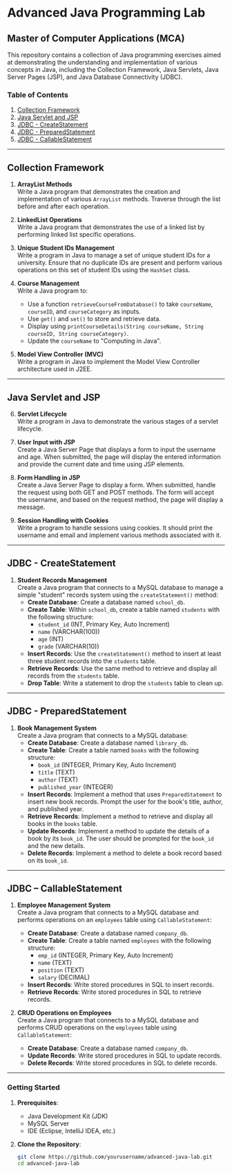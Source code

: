 # Advanced Java Programming Lab

## Master of Computer Applications (MCA)

This repository contains a collection of Java programming exercises aimed at demonstrating the understanding and implementation of various concepts in Java, including the Collection Framework, Java Servlets, Java Server Pages (JSP), and Java Database Connectivity (JDBC). 

### Table of Contents
1. [Collection Framework](#collection-framework)
2. [Java Servlet and JSP](#java-servlet-and-jsp)
3. [JDBC - CreateStatement](#jdbc---createstatement)
4. [JDBC - PreparedStatement](#jdbc---preparedstatement)
5. [JDBC - CallableStatement](#jdbc---callablestatement)

---

## Collection Framework

1. **ArrayList Methods**  
   Write a Java program that demonstrates the creation and implementation of various `ArrayList` methods. Traverse through the list before and after each operation.

2. **LinkedList Operations**  
   Write a Java program that demonstrates the use of a linked list by performing linked list specific operations.

3. **Unique Student IDs Management**  
   Write a program in Java to manage a set of unique student IDs for a university. Ensure that no duplicate IDs are present and perform various operations on this set of student IDs using the `HashSet` class.

4. **Course Management**  
   Write a Java program to:
   - Use a function `retrieveCourseFromDatabase()` to take `courseName`, `courseID`, and `courseCategory` as inputs.
   - Use `get()` and `set()` to store and retrieve data.
   - Display using `printCourseDetails(String courseName, String courseID, String courseCategory)`.
   - Update the `courseName` to "Computing in Java".

5. **Model View Controller (MVC)**  
   Write a program in Java to implement the Model View Controller architecture used in J2EE.

---

## Java Servlet and JSP

6. **Servlet Lifecycle**  
   Write a program in Java to demonstrate the various stages of a servlet lifecycle.

7. **User Input with JSP**  
   Create a Java Server Page that displays a form to input the username and age. When submitted, the page will display the entered information and provide the current date and time using JSP elements.

8. **Form Handling in JSP**  
   Create a Java Server Page to display a form. When submitted, handle the request using both GET and POST methods. The form will accept the username, and based on the request method, the page will display a message.

9. **Session Handling with Cookies**  
   Write a program to handle sessions using cookies. It should print the username and email and implement various methods associated with it.

---

## JDBC - CreateStatement

1. **Student Records Management**  
   Create a Java program that connects to a MySQL database to manage a simple "student" records system using the `createStatement()` method:
   - **Create Database**: Create a database named `school_db`.
   - **Create Table**: Within `school_db`, create a table named `students` with the following structure:
     - `student_id` (INT, Primary Key, Auto Increment)
     - `name` (VARCHAR(100))
     - `age` (INT)
     - `grade` (VARCHAR(10))
   - **Insert Records**: Use the `createStatement()` method to insert at least three student records into the `students` table.
   - **Retrieve Records**: Use the same method to retrieve and display all records from the `students` table.
   - **Drop Table**: Write a statement to drop the `students` table to clean up.

---

## JDBC - PreparedStatement

1. **Book Management System**  
   Create a Java program that connects to a MySQL database:
   - **Create Database**: Create a database named `library_db`.
   - **Create Table**: Create a table named `books` with the following structure:
     - `book_id` (INTEGER, Primary Key, Auto Increment)
     - `title` (TEXT)
     - `author` (TEXT)
     - `published_year` (INTEGER)
   - **Insert Records**: Implement a method that uses `PreparedStatement` to insert new book records. Prompt the user for the book's title, author, and published year.
   - **Retrieve Records**: Implement a method to retrieve and display all books in the `books` table.
   - **Update Records**: Implement a method to update the details of a book by its `book_id`. The user should be prompted for the `book_id` and the new details.
   - **Delete Records**: Implement a method to delete a book record based on its `book_id`.

---

## JDBC – CallableStatement

1. **Employee Management System**  
   Create a Java program that connects to a MySQL database and performs operations on an `employees` table using `CallableStatement`:
   - **Create Database**: Create a database named `company_db`.
   - **Create Table**: Create a table named `employees` with the following structure:
     - `emp_id` (INTEGER, Primary Key, Auto Increment)
     - `name` (TEXT)
     - `position` (TEXT)
     - `salary` (DECIMAL)
   - **Insert Records**: Write stored procedures in SQL to insert records.
   - **Retrieve Records**: Write stored procedures in SQL to retrieve records.

2. **CRUD Operations on Employees**  
   Create a Java program that connects to a MySQL database and performs CRUD operations on the `employees` table using `CallableStatement`:
   - **Create Database**: Create a database named `company_db`.
   - **Update Records**: Write stored procedures in SQL to update records.
   - **Delete Records**: Write stored procedures in SQL to delete records.

---

### Getting Started

1. **Prerequisites**: 
   - Java Development Kit (JDK)
   - MySQL Server
   - IDE (Eclipse, IntelliJ IDEA, etc.)

2. **Clone the Repository**:
   ```bash
   git clone https://github.com/yourusername/advanced-java-lab.git
   cd advanced-java-lab
